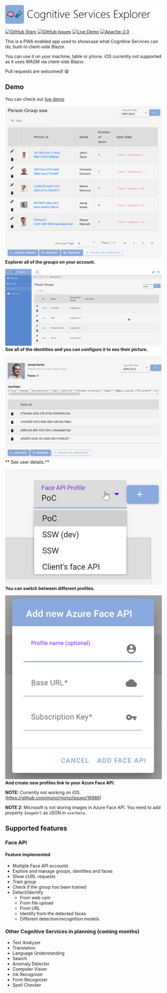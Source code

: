 ![Cognitive Services Explorer](logo.png)

[![GitHub Stars](https://img.shields.io/github/stars/jernejk/CognitiveServices.Explorer.svg)](https://github.com/SamProf/MatBlazor/stargazers)
[![GitHub Issues](https://img.shields.io/github/issues/jernejk/CognitiveServices.Explorer.svg)](https://github.com/SamProf/MatBlazor/issues)
[![Live Demo](https://img.shields.io/badge/demo-online-green.svg)](https://jernejk.github.io/CognitiveServices.Explorer/)
[![Apache-2.0](https://img.shields.io/github/license/jernejk/CognitiveServices.Explorer.svg)](LICENSE)

This is a PWA enabled app used to showcase what Cognitive Services can do, built-in client-side Blazor.

You can use it on your machine, table or phone. iOS currently not supported as it uses WASM via client-side Blazor.

Pull requests are welcomed! 😄

## Demo

You can check out [live demo](https://jernejk.github.io/CognitiveServices.Explorer/)

![](images/screenshots/cs-explorer-users-0.5b.png)
**Explorer all of the groups on your account.**

![](images/screenshots/cs-explorer-groups-0.5b.png)
**See all of the identities and you can configure it to see their picture.**

![](images/screenshots/cs-explorer-face-details-0.5b.png)
** See user details.**

![](images/screenshots/cs-explorer-select-profile-0.5b.png)
**You can switch between different profiles.**

![](images/screenshots/cs-explorer-add-new-profile-0.5b.png)
**And create new profiles link to your Azure Face API.**

**NOTE:** Currently not working on iOS. (https://github.com/mono/mono/issues/16986)

**NOTE 2:** Microsoft is not storing images in Azure Face API. You need to add property `ImageUrl` as JSON in `userData`.

## Supported features

### Face API

#### Feature implemented

* Multiple Face API accounts
* Explore and manage groups, identities and faces
* Show cURL requests
* Train group
* Check if the group has been trained
* Detect/Identify
  * From web cam
  * From file upload
  * From URL
  * Identify from the detected faces
  * Different detection/recognition models

<!--
#### Features planned in the coming weeks

* Update face (user data only)
* Detect faces
  * Emotions, gender, age, etc.
  * ~~From web cam~~
  * ~~From file upload~~
  * ~~From URL~~
* Find similar faces
* Verify face
-->

### Other Cognitive Services in planning (coming months)

* Text Analyzer
* Translation
* Language Understanding
* Search
* Anomaly Detector 
* Computer Vision
* Ink Recognizer
* Form Recognizer
* Spell Checker
